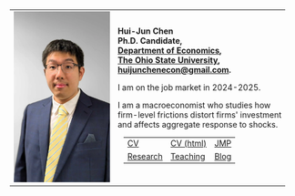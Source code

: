 <table border=0 width="100%" ID="Table2" style="margin: 10px;">
    <tr>
        <td align="center">
            <!--<a href="pix/ChenHuiJun.webp"><img SRC="pix/ChenHuiJun.webp" style="max-height:300px; max-width=300px"></a>-->
            <!--<a href="pix/ChenHuiJun_crop.webp"><img SRC="pix/ChenHuiJun_crop.webp" style="max-height:300px; max-width=300px"></a>-->
            <a href="pix/ChenHuiJun_crop.webp"><img SRC="pix/HJC_Career_4.webp" style="max-height:300px; max-width=300px"></a>
            <!--<a href="pix/HJC_TER2_crop.webp"><img SRC="pix/HJC_TER2_crop.webp" style="max-height:300px; max-width=100px"></a>-->
        </td>
        <td align="left">
            <b>Hui-Jun Chen</b><br>
            <b>Ph.D. Candidate,</b><br>
            <b><a href="https://economics.osu.edu/"> Department of Economics</a>, </b><br>
            <b><a href="http://www.osu.edu"> The Ohio State University</a>, </b><br>
            <!--<b><a href="mailto:chen.9260@buckeyemail.osu.edu">chen.9260@buckeyemail.osu.edu</a>. </b><br>-->
            <b><a href="mailto:huijunchenecon@gmail.com">huijunchenecon@gmail.com</a>. </b><br>
            <!--<b>307 Arps Hall, 1945 N High St </b><br>-->
            <!--<b>Columbus, Ohio, USA 43210</b>-->
            <p>I am on the job market in 2024-2025.</p>
            <p>I am a macroeconomist who studies how <br>
            firm-level frictions distort firms' investment <br>
            and affects aggregate response to shocks.</p>
            <table border=0 width="100%" ID="Table2" style="margin: 10px;">
                <tr>
                    <td align="left">
                        <a href="pdf/HJChenCV/HJChen-CV.pdf">CV</a>
                    </td>
                    <td align="left">
                        <a href="pdf/HJChenCV/HJChen-CV.html">CV (html)</a>
                    </td>
                    <td align="left">
                        <a href="BonusDepreciation.html">JMP</a>
                    </td>
                </tr>
                <tr>
                    <td align="left">
                        <a href="research.html">Research</a>
                    </td>
                    <td align="left">
                        <a href="teaching.html">Teaching</a>
                    </td>
                    <td align="left">
                        <a href="blog.html">Blog</a>
                    </td>
                </tr>
            </table>
        </td>
    </tr>
</table>

